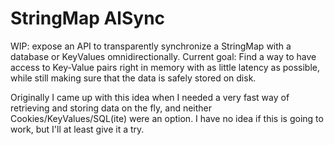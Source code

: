 # StringMap AlSync

WIP: expose an API to transparently synchronize a StringMap with a database or KeyValues omnidirectionally.
Current goal: Find a way to have access to Key-Value pairs right in memory with as little latency as possible,
while still making sure that the data is safely stored on disk.

Originally I came up with this idea when I needed a very fast way of retrieving and storing data on the fly,
and neither Cookies/KeyValues/SQL(ite) were an option.
I have no idea if this is going to work, but I'll at least give it a try.